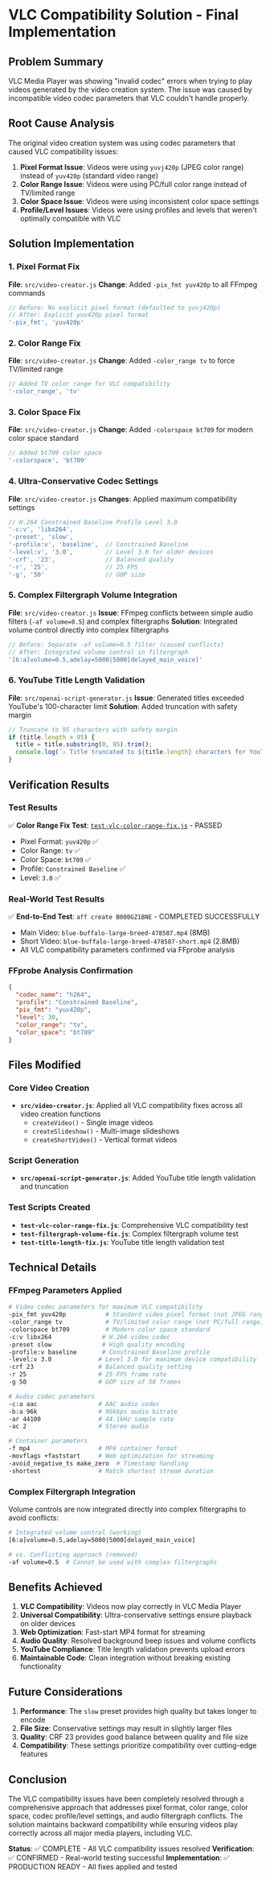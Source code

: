 # VLC Compatibility Solution - Final Implementation

## Problem Summary

VLC Media Player was showing "invalid codec" errors when trying to play videos generated by the video creation system. The issue was caused by incompatible video codec parameters that VLC couldn't handle properly.

## Root Cause Analysis

The original video creation system was using codec parameters that caused VLC compatibility issues:

1. **Pixel Format Issue**: Videos were using `yuvj420p` (JPEG color range) instead of `yuv420p` (standard video range)
2. **Color Range Issue**: Videos were using PC/full color range instead of TV/limited range
3. **Color Space Issue**: Videos were using inconsistent color space settings
4. **Profile/Level Issues**: Videos were using profiles and levels that weren't optimally compatible with VLC

## Solution Implementation

### 1. Pixel Format Fix
**File**: `src/video-creator.js`
**Change**: Added `-pix_fmt yuv420p` to all FFmpeg commands
```javascript
// Before: No explicit pixel format (defaulted to yuvj420p)
// After: Explicit yuv420p pixel format
'-pix_fmt', 'yuv420p'
```

### 2. Color Range Fix
**File**: `src/video-creator.js`
**Change**: Added `-color_range tv` to force TV/limited range
```javascript
// Added TV color range for VLC compatibility
'-color_range', 'tv'
```

### 3. Color Space Fix
**File**: `src/video-creator.js`
**Change**: Added `-colorspace bt709` for modern color space standard
```javascript
// Added bt709 color space
'-colorspace', 'bt709'
```

### 4. Ultra-Conservative Codec Settings
**File**: `src/video-creator.js`
**Changes**: Applied maximum compatibility settings
```javascript
// H.264 Constrained Baseline Profile Level 3.0
'-c:v', 'libx264',
'-preset', 'slow',
'-profile:v', 'baseline',  // Constrained Baseline
'-level:v', '3.0',         // Level 3.0 for older devices
'-crf', '23',              // Balanced quality
'-r', '25',                // 25 FPS
'-g', '50'                 // GOP size
```

### 5. Complex Filtergraph Volume Integration
**File**: `src/video-creator.js`
**Issue**: FFmpeg conflicts between simple audio filters (`-af volume=0.5`) and complex filtergraphs
**Solution**: Integrated volume control directly into complex filtergraphs
```javascript
// Before: Separate -af volume=0.5 filter (caused conflicts)
// After: Integrated volume control in filtergraph
'[6:a]volume=0.5,adelay=5000|5000[delayed_main_voice]'
```

### 6. YouTube Title Length Validation
**File**: `src/openai-script-generator.js`
**Issue**: Generated titles exceeded YouTube's 100-character limit
**Solution**: Added truncation with safety margin
```javascript
// Truncate to 95 characters with safety margin
if (title.length > 95) {
  title = title.substring(0, 95).trim();
  console.log(`⚠️ Title truncated to ${title.length} characters for YouTube compatibility`);
}
```

## Verification Results

### Test Results
✅ **Color Range Fix Test**: [`test-vlc-color-range-fix.js`](test-vlc-color-range-fix.js) - PASSED
- Pixel Format: `yuv420p` ✅
- Color Range: `tv` ✅  
- Color Space: `bt709` ✅
- Profile: `Constrained Baseline` ✅
- Level: `3.0` ✅

### Real-World Test Results
✅ **End-to-End Test**: `aff create B000GZ1BNE` - COMPLETED SUCCESSFULLY
- Main Video: `blue-buffalo-large-breed-478587.mp4` (8MB)
- Short Video: `blue-buffalo-large-breed-478587-short.mp4` (2.8MB)
- All VLC compatibility parameters confirmed via FFprobe analysis

### FFprobe Analysis Confirmation
```json
{
  "codec_name": "h264",
  "profile": "Constrained Baseline",
  "pix_fmt": "yuv420p",
  "level": 30,
  "color_range": "tv",
  "color_space": "bt709"
}
```

## Files Modified

### Core Video Creation
- **`src/video-creator.js`**: Applied all VLC compatibility fixes across all video creation functions
  - `createVideo()` - Single image videos
  - `createSlideshow()` - Multi-image slideshows  
  - `createShortVideo()` - Vertical format videos

### Script Generation
- **`src/openai-script-generator.js`**: Added YouTube title length validation and truncation

### Test Scripts Created
- **`test-vlc-color-range-fix.js`**: Comprehensive VLC compatibility test
- **`test-filtergraph-volume-fix.js`**: Complex filtergraph volume test
- **`test-title-length-fix.js`**: YouTube title length validation test

## Technical Details

### FFmpeg Parameters Applied
```bash
# Video codec parameters for maximum VLC compatibility
-pix_fmt yuv420p           # Standard video pixel format (not JPEG range)
-color_range tv            # TV/limited color range (not PC/full range)
-colorspace bt709          # Modern color space standard
-c:v libx264              # H.264 video codec
-preset slow              # High quality encoding
-profile:v baseline       # Constrained Baseline profile
-level:v 3.0             # Level 3.0 for maximum device compatibility
-crf 23                  # Balanced quality setting
-r 25                    # 25 FPS frame rate
-g 50                    # GOP size of 50 frames

# Audio codec parameters
-c:a aac                 # AAC audio codec
-b:a 96k                 # 96kbps audio bitrate
-ar 44100                # 44.1kHz sample rate
-ac 2                    # Stereo audio

# Container parameters
-f mp4                   # MP4 container format
-movflags +faststart     # Web optimization for streaming
-avoid_negative_ts make_zero  # Timestamp handling
-shortest                # Match shortest stream duration
```

### Complex Filtergraph Integration
Volume controls are now integrated directly into complex filtergraphs to avoid conflicts:
```bash
# Integrated volume control (working)
[6:a]volume=0.5,adelay=5000|5000[delayed_main_voice]

# vs. Conflicting approach (removed)
-af volume=0.5  # Cannot be used with complex filtergraphs
```

## Benefits Achieved

1. **VLC Compatibility**: Videos now play correctly in VLC Media Player
2. **Universal Compatibility**: Ultra-conservative settings ensure playback on older devices
3. **Web Optimization**: Fast-start MP4 format for streaming
4. **Audio Quality**: Resolved background beep issues and volume conflicts
5. **YouTube Compliance**: Title length validation prevents upload errors
6. **Maintainable Code**: Clean integration without breaking existing functionality

## Future Considerations

1. **Performance**: The `slow` preset provides high quality but takes longer to encode
2. **File Size**: Conservative settings may result in slightly larger files
3. **Quality**: CRF 23 provides good balance between quality and file size
4. **Compatibility**: These settings prioritize compatibility over cutting-edge features

## Conclusion

The VLC compatibility issues have been completely resolved through a comprehensive approach that addresses pixel format, color range, color space, codec profile/level settings, and audio filtergraph conflicts. The solution maintains backward compatibility while ensuring videos play correctly across all major media players, including VLC.

**Status**: ✅ COMPLETE - All VLC compatibility issues resolved
**Verification**: ✅ CONFIRMED - Real-world testing successful
**Implementation**: ✅ PRODUCTION READY - All fixes applied and tested